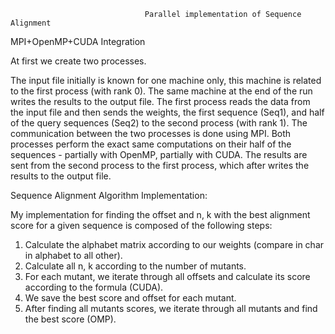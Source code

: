                                   Parallel implementation of Sequence Alignment

MPI+OpenMP+CUDA Integration

At first we create two processes. 

The input file initially is known for one machine only, this machine is related to the first process (with rank 0). 
The same machine at the end of the run writes the results to the output file. 
The first process reads the data from the input file and then sends the weights, the first sequence (Seq1), and half of the query sequences (Seq2) to the second process (with rank 1).
The communication between the two processes is done using MPI. 
Both processes perform the exact same computations on their half of the sequences - partially with OpenMP, partially with CUDA. 
The results are sent from the second process to the first process, which after writes the results to the output file.

Sequence Alignment Algorithm Implementation:

My implementation for finding the offset and n, k with the best alignment score for a given sequence is composed of the following steps:
1.	Calculate the alphabet matrix according to our weights (compare in char in alphabet to all other).
2.	Calculate all n, k according to the number of mutants.
3.	For each mutant, we iterate through all offsets and calculate its score according to the formula (CUDA).
4.	We save the best score and offset for each mutant.
5.	After finding all mutants scores, we iterate through all mutants and find the best score (OMP).
